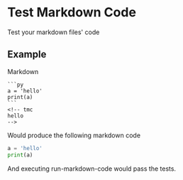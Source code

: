 # Test Markdown Code

Test your markdown files' code

## Example

Markdown

    ```py
    a = 'hello'
    print(a)
    ```
    <!-- tmc
    hello
    -->

Would produce the following markdown code

```py
a = 'hello'
print(a)
```
<!-- tmc
hello
-->

And executing run-markdown-code would pass the tests.
